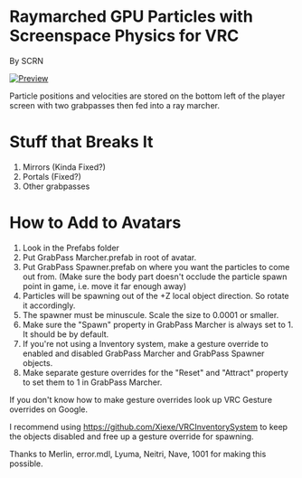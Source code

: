 # Raymarched GPU Particles with Screenspace Physics for VRC

By SCRN

[![Preview](https://i.imgur.com/SYW4Thz.png)](https://streamable.com/8y0cc)

Particle positions and velocities are stored on the bottom left of the player screen with two grabpasses then fed into a ray marcher.

# Stuff that Breaks It
1. Mirrors (Kinda Fixed?)
2. Portals (Fixed?)
3. Other grabpasses

# How to Add to Avatars
1. Look in the Prefabs folder
2. Put GrabPass Marcher.prefab in root of avatar.
3. Put GrabPass Spawner.prefab on where you want the particles to come out from. (Make sure the body part doesn't occlude the particle spawn point in game, i.e. move it far enough away)
4. Particles will be spawning out of the +Z local object direction. So rotate it accordingly.
5. The spawner must be minuscule. Scale the size to 0.0001 or smaller.
6. Make sure the "Spawn" property in GrabPass Marcher is always set to 1. It should be by default.
7. If you're not using a Inventory system, make a gesture override to enabled and disabled GrabPass Marcher and GrabPass Spawner objects.
8. Make separate gesture overrides for the "Reset" and "Attract" property to set them to 1 in GrabPass Marcher.
  
If you don't know how to make gesture overrides look up VRC Gesture overrides on Google.
  
I recommend using https://github.com/Xiexe/VRCInventorySystem to keep the objects disabled and free up a gesture override for spawning.

Thanks to Merlin, error.mdl, Lyuma, Neitri, Nave, 1001 for making this possible.
